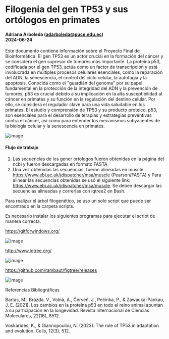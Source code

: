 # Filogenia del gen TP53 y sus ortólogos en primates

#### Adriana Arboleda (adarboleda@puce.edu.ec) </br> 2024-06-24

Este documento contiene información sobre el Proyecto Final de Bioinformática. El gen TP53 es un actor crucial en la formación del cáncer y se considera el gen supresor de tumores más importante. La proteína p53, codificada por el gen TP53, actúa como un factor de transcripción y está involucrada en múltiples procesos celulares esenciales, como la reparación del ADN, la senescencia, el control del ciclo celular, la autofagia y la apoptosis. Conocida como el "guardián del genoma" por su papel fundamental en la protección de la integridad del ADN y la prevención de tumores, p53 es crucial debido a su implicación en la alta susceptibilidad al cáncer en primates y su función en la regulación del destino celular. Por ello, se considera el regulador clave para una vida saludable en los primates. El estudio y comprensión de TP53 y su producto proteico, p53, son esenciales para el desarrollo de terapias y estrategias preventivas contra el cáncer, así como para entender los mecanismos subyacentes de la biología celular y la senescencia en primates.

![image](https://github.com/adarboleda6/ProyectoFinal2024/assets/171621900/8bdfd09b-1bc9-4727-8f3d-2c208e3dda84)


#### Flujo de trabajo

1. Las secuencias de los gener ortologos fueron obtenidas en la página del ncbi y fueron descargadas en formato FASTA
2. Una vez obtenidas las secuencias, fueron alineadas en muscle https://www.ebi.ac.uk/jdispatcher/msa/muscle (Pearson/FASTA) y Para alinear las secuencias obtenidas se usó el siguiente link: https://www.ebi.ac.uk/jdispatcher/msa/muscle. Se deben descargar las secuencias alineadas y correrlas con iqtree2 en Bash.


Para realizar el árbol filogenético, se uso un solo script que puede ser encontrado en la carpeta scripts. 

Es necesario instalar los siguientes programas para ejecutar el script de manera correcta. 

https://gitforwindows.org/

![image](https://github.com/adarboleda6/ProyectoFinal2024/assets/171621900/2a2b371e-6bd0-4cd9-a128-21d565a5e315)

http://www.iqtree.org/

![image](https://github.com/adarboleda6/ProyectoFinal2024/assets/171621900/e4b65a77-fb16-4d0d-a813-6cc4a72708cd)

https://github.com/rambaut/figtree/releases

![image](https://github.com/adarboleda6/ProyectoFinal2024/assets/171621900/0e881129-8273-482b-a683-8172145533ac)


Referencias Bibliográficas

Bartas, M., Brázda, V., Volná, A., Červeň, J., Pečinka, P., & Zawacka-Pankau, J. E. (2021). Los cambios en la proteína p53 en todo el reino animal apuntan a su participación en la longevidad. Revista Internacional de Ciencias Moleculares, 22(16), 8512.

Voskarides, K., & Giannopoulou, N. (2023). The role of TP53 in adaptation and evolution. Cells, 12(3), 512.

